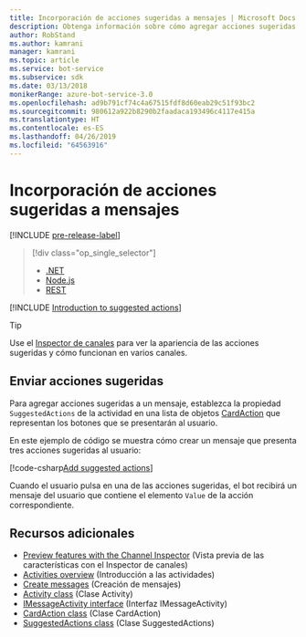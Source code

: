 ```yaml
---
title: Incorporación de acciones sugeridas a mensajes | Microsoft Docs
description: Obtenga información sobre cómo agregar acciones sugeridas a los mensajes mediante Bot Framework SDK para .NET.
author: RobStand
ms.author: kamrani
manager: kamrani
ms.topic: article
ms.service: bot-service
ms.subservice: sdk
ms.date: 03/13/2018
monikerRange: azure-bot-service-3.0
ms.openlocfilehash: ad9b791cf74c4a67515fdf8d60eab29c51f93bc2
ms.sourcegitcommit: 980612a922b8290b2faadaca193496c4117e415a
ms.translationtype: HT
ms.contentlocale: es-ES
ms.lasthandoff: 04/26/2019
ms.locfileid: "64563916"
---
```

# <a name="add-suggested-actions-to-messages"></a>Incorporación de acciones sugeridas a mensajes

[!INCLUDE [pre-release-label](../includes/pre-release-label-v3.md)]

> [!div class="op_single_selector"]
> - [.NET](../dotnet/bot-builder-dotnet-add-suggested-actions.md)
> - [Node.js](../nodejs/bot-builder-nodejs-send-suggested-actions.md)
> - [REST](../rest-api/bot-framework-rest-connector-add-suggested-actions.md)

[!INCLUDE [Introduction to suggested actions](../includes/snippet-suggested-actions-intro.md)]

> [!TIP]
> Use el [Inspector de canales][channelInspector] para ver la apariencia de las acciones sugeridas y cómo funcionan en varios canales.

## <a name="send-suggested-actions"></a>Enviar acciones sugeridas

Para agregar acciones sugeridas a un mensaje, establezca la propiedad `SuggestedActions` de la actividad en una lista de objetos [CardAction][cardAction] que representan los botones que se presentarán al usuario. 

En este ejemplo de código se muestra cómo crear un mensaje que presenta tres acciones sugeridas al usuario:

[!code-csharp[Add suggested actions](../includes/code/dotnet-add-suggested-actions.cs#addSuggestedActions)]

Cuando el usuario pulsa en una de las acciones sugeridas, el bot recibirá un mensaje del usuario que contiene el elemento `Value` de la acción correspondiente.

## <a name="additional-resources"></a>Recursos adicionales

- [Preview features with the Channel Inspector][inspector] (Vista previa de las características con el Inspector de canales)
- [Activities overview](bot-builder-dotnet-activities.md) (Introducción a las actividades)
- [Create messages](bot-builder-dotnet-create-messages.md) (Creación de mensajes)
- <a href="https://docs.botframework.com/en-us/csharp/builder/sdkreference/dc/d2f/class_microsoft_1_1_bot_1_1_connector_1_1_activity.html" target="_blank">Activity class</a> (Clase Activity)
- <a href="/dotnet/api/microsoft.bot.connector.imessageactivity" target="_blank">IMessageActivity interface</a> (Interfaz IMessageActivity)
- <a href="/dotnet/api/microsoft.bot.connector.cardaction" target="_blank">CardAction class</a> (Clase CardAction)
- <a href="/dotnet/api/microsoft.bot.connector.suggestedactions" target="_blank">SuggestedActions class</a> (Clase SuggestedActions)

[cardAction]: /dotnet/api/microsoft.bot.connector.cardaction

[inspector]: ../bot-service-channel-inspector.md

[channelInspector]: ../bot-service-channel-inspector.md



